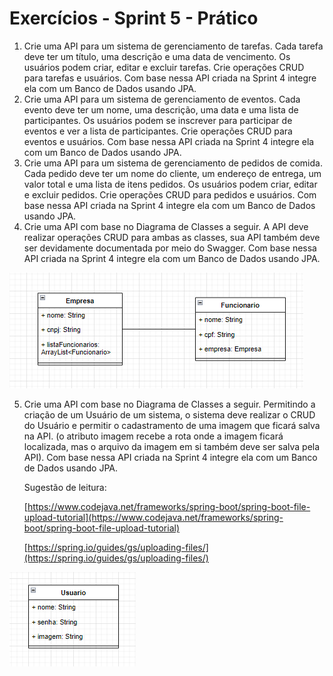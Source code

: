 # Exercícios - Sprint 5 - Prático

1. Crie uma API para um sistema de gerenciamento de tarefas. Cada tarefa deve ter um título, uma descrição e uma data de vencimento. Os usuários podem criar, editar e excluir tarefas. Crie operações CRUD para tarefas e usuários. Com base nessa API criada na Sprint 4 integre ela com um Banco de Dados usando JPA.
2. Crie uma API para um sistema de gerenciamento de eventos. Cada evento deve ter um nome, uma descrição, uma data e uma lista de participantes. Os usuários podem se inscrever para participar de eventos e ver a lista de participantes. Crie operações CRUD para eventos e usuários. Com base nessa API criada na Sprint 4 integre ela com um Banco de Dados usando JPA.
3. Crie uma API para um sistema de gerenciamento de pedidos de comida. Cada pedido deve ter um nome do cliente, um endereço de entrega, um valor total e uma lista de itens pedidos. Os usuários podem criar, editar e excluir pedidos. Crie operações CRUD para pedidos e usuários. Com base nessa API criada na Sprint 4 integre ela com um Banco de Dados usando JPA.
4. Crie uma API com base no Diagrama de Classes a seguir. A API deve realizar operações CRUD para ambas as classes, sua API também deve ser devidamente documentada por meio do Swagger. Com base nessa API criada na Sprint 4 integre ela com um Banco de Dados usando JPA.

![Untitled](img/Untitled.png)

5. Crie uma API com base no Diagrama de Classes a seguir. Permitindo a criação de um Usuário de um sistema, o sistema deve realizar o CRUD do Usuário e permitir o cadastramento de uma imagem que ficará salva na API. (o atributo imagem recebe a rota onde a imagem ficará localizada, mas o arquivo da imagem em si também deve ser salva pela API). Com base nessa API criada na Sprint 4 integre ela com um Banco de Dados usando JPA.
    
    Sugestão de leitura:
    
    [https://www.codejava.net/frameworks/spring-boot/spring-boot-file-upload-tutorial](https://www.codejava.net/frameworks/spring-boot/spring-boot-file-upload-tutorial)
    
    [https://spring.io/guides/gs/uploading-files/](https://spring.io/guides/gs/uploading-files/)
    

![Untitled](img/Untitled1.png)